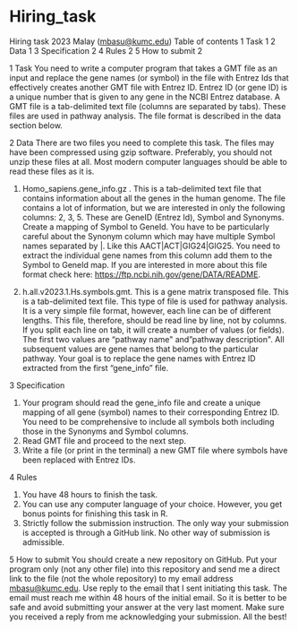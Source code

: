 # Hiring_task
Hiring task 2023
Malay (mbasu@kumc.edu)
Table of contents
1 Task 1
2 Data 1
3 Specification 2
4 Rules 2
5 How to submit 2


1 Task
You need to write a computer program that takes a GMT file as an input and replace the gene names (or symbol)
in the file with Entrez Ids that effectively creates another GMT file with Entrez ID.
Entrez ID (or gene ID) is a unique number that is given to any gene in the NCBI Entrez database. A GMT file
is a tab-delimited text file (columns are separated by tabs). These files are used in pathway analysis. The file
format is described in the data section below.


2 Data
There are two files you need to complete this task. The files may have been compressed using gzip software.
Preferably, you should not unzip these files at all. Most modern computer languages should be able to read
these files as it is.
1. Homo_sapiens.gene_info.gz . This is a tab-delimited text file that contains information about all the
genes in the human genome. The file contains a lot of information, but we are interested in only the
following columns: 2, 3, 5. These are GeneID (Entrez Id), Symbol and Synonyms. Create a mapping
of Symbol to GeneId. You have to be particularly careful about the Synonym column which may have
multiple Symbol names separated by |. Like this AACT|ACT|GIG24|GIG25. You need to extract the
individual gene names from this column add them to the Symbol to GeneId map. If you are interested
in more about this file format check here: https://ftp.ncbi.nih.gov/gene/DATA/README.

2. h.all.v2023.1.Hs.symbols.gmt. This is a gene matrix transposed file. This is a tab-delimited text file.
This type of file is used for pathway analysis. It is a very simple file format, however, each line can be of
different lengths. This file, therefore, should be read line by line, not by columns. If you split each line on
tab, it will create a number of values (or fields). The first two values are “pathway name" and”pathway
description". All subsequent values are gene names that belong to the particular pathway. Your goal
is to replace the gene names with Entrez ID extracted from the first “gene_info” file.

3 Specification
1. Your program should read the gene_info file and create a unique mapping of all gene (symbol) names
to their corresponding Entrez ID. You need to be comprehensive to include all symbols both including
those in the Synonyms and Symbol columns.
2. Read GMT file and proceed to the next step.
3. Write a file (or print in the terminal) a new GMT file where symbols have been replaced with Entrez IDs.
   
4 Rules
1. You have 48 hours to finish the task.
2. You can use any computer language of your choice. However, you get bonus points for finishing this
task in R.
3. Strictly follow the submission instruction. The only way your submission is accepted is through a
GitHub link. No other way of submission is admissible.

5 How to submit
You should create a new repository on GitHub. Put your program only (not any other file) into this repository
and send me a direct link to the file (not the whole repository) to my email address mbasu@kumc.edu. Use
reply to the email that I sent initiating this task. The email must reach me within 48 hours of the initial email.
So it is better to be safe and avoid submitting your answer at the very last moment. Make sure you received a
reply from me acknowledging your submission.
All the best!

